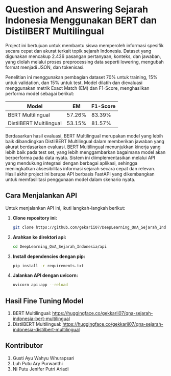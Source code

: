 # Question and Answering Sejarah Indonesia Menggunakan BERT dan DistilBERT Multilingual
Project ini bertujuan untuk membantu siswa memperoleh informasi spesifik secara cepat dan akurat terkait topik sejarah Indonesia. Dataset yang digunakan mencakup 2.436 pasangan pertanyaan, konteks, dan jawaban, yang diolah melalui proses preprocessing data seperti lowering, mengubah format menjadi JSON, dan tokenisasi.

Penelitian ini menggunakan pembagian dataset 70% untuk training, 15% untuk validation, dan 15% untuk test. Model dilatih dan dievaluasi menggunakan metrik Exact Match (EM) dan F1-Score, menghasilkan performa model sebagai berikut:

| Model                   | EM     | F1-Score |
|-------------------------|--------|----------|
| BERT Multilingual        | 57.26% | 83.39%   |
| DistilBERT Multilingual  | 53.15% | 81.57%   |

Berdasarkan hasil evaluasi, BERT Multilingual merupakan model yang lebih baik dibandingkan DistilBERT Multilingual dalam memberikan jawaban yang akurat berdasarkan evaluasi. BERT Multilingual menunjukkan kinerja yang lebih baik pada test set, yang lebih menggambarkan bagaimana model akan berperforma pada data nyata. Sistem ini diimplementasikan melalui API yang mendukung integrasi dengan berbagai aplikasi, sehingga meningkatkan aksesibilitas informasi sejarah secara cepat dan relevan. Hasil akhir project ini berupa API berbasis FastAPI yang dikembangkan untuk memfasilitasi penggunaan model dalam skenario nyata.

## Cara Menjalankan API

Untuk menjalankan API ini, ikuti langkah-langkah berikut:

1. **Clone repository ini:**
   ```bash
   git clone https://github.com/gekarii07/DeepLearning_QnA_Sejarah_Indonesia
2. **Arahkan ke direktori api:**
   ```bash
   cd DeepLearning_QnA_Sejarah_Indonesia/api
3. **Install dependencies dengan pip:**
   ```bash
   pip install -r requirements.txt
4. **Jalankan API dengan uvicorn:**
   ```bash
   uvicorn api:app --reload

## Hasil Fine Tuning Model 
1. BERT Multilingual: https://huggingface.co/gekkarii07/qna-sejarah-indonesia-bert-multilingual
2. DistilBERT Multilingual: https://huggingface.co/gekkarii07/qna-sejarah-indonesia-distilbert-multilingual

## Kontributor
1. Gusti Ayu Wahyu Whurapsari
2. Luh Putu Ary Purwanthi
3. Ni Putu Jenifer Putri Ariadi

